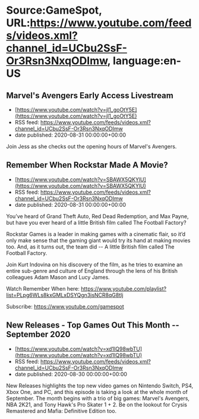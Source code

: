 # Source:GameSpot, URL:https://www.youtube.com/feeds/videos.xml?channel_id=UCbu2SsF-Or3Rsn3NxqODImw, language:en-US

## Marvel's Avengers Early Access Livestream
 - [https://www.youtube.com/watch?v=jI1_goOtY5E](https://www.youtube.com/watch?v=jI1_goOtY5E)
 - RSS feed: https://www.youtube.com/feeds/videos.xml?channel_id=UCbu2SsF-Or3Rsn3NxqODImw
 - date published: 2020-08-31 00:00:00+00:00

Join Jess as she checks out the opening hours of Marvel's Avengers.

## Remember When Rockstar Made A Movie?
 - [https://www.youtube.com/watch?v=SBAWX5QKYlU](https://www.youtube.com/watch?v=SBAWX5QKYlU)
 - RSS feed: https://www.youtube.com/feeds/videos.xml?channel_id=UCbu2SsF-Or3Rsn3NxqODImw
 - date published: 2020-08-31 00:00:00+00:00

You’ve heard of Grand Theft Auto, Red Dead Redemption, and Max Payne, but have you ever heard of a little British film called The Football Factory?

Rockstar Games is a leader in making games with a cinematic flair, so it’d only make sense that the gaming giant would try its hand at making movies too. And, as it turns out, the team did -- A little British film called The Football Factory. 

Join Kurt Indovina on his discovery of the film, as he tries to examine an entire sub-genre and culture of England through the lens of his British colleagues Adam Mason and Lucy James.

Watch Remember When here: https://www.youtube.com/playlist?list=PLpg6WLs8kxGMLxDSYQgn3jsNCR8qG8tlj 

Subscribe: https://www.youtube.com/gamespot

## New Releases - Top Games Out This Month -- September 2020
 - [https://www.youtube.com/watch?v=xd1IQ98wbTU](https://www.youtube.com/watch?v=xd1IQ98wbTU)
 - RSS feed: https://www.youtube.com/feeds/videos.xml?channel_id=UCbu2SsF-Or3Rsn3NxqODImw
 - date published: 2020-08-30 00:00:00+00:00

New Releases highlights the top new video games on Nintendo Switch, PS4, Xbox One, and PC, and this episode is taking a look at the whole month of September. The month begins with a trio of big games: Marvel's Avengers, NBA 2K21, and Tony Hawk's Pro Skater 1 + 2. Be on the lookout for Crysis Remastered and Mafia: Definitive Edition too.

